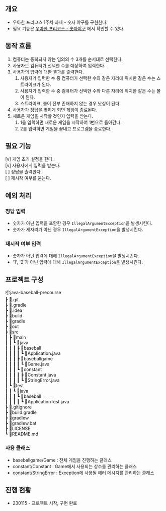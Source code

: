 ## 개요
+ 우아한 프리코스 1주차 과제 - 숫자 야구를 구현한다.
+ 필요 기능은 [우아한 프리코스 - 숫자야구](https://github.com/woowacourse/java-baseball-precourse) 에서 확인할 수 있다.

## 동작 흐름
1. 컴퓨터는 중복되지 않는 임의의 수 3개를 순서대로 선택한다.
2. 사용자는 컴퓨터가 선택한 수를 예상하여 입력한다.
3. 사용자의 입력에 대한 결과를 출력한다.
   1. 사용자가 입력한 수 중 컴퓨터가 선택한 수와 같은 자리에 위치한 같은 수는 스트라이크가 된다.
   2. 사용자가 입력한 수 중 컴퓨터가 선택한 수와 다른 자리에 위치한 같은 수는 볼이 된다.
   3. 스트라이크, 볼이 전부 존재하지 않는 경우 낫싱이 된다.
4. 사용자가 정답을 맞히게 되면 게임이 종료된다.
5. 새로운 게임을 시작할 것인지 입력을 받는다.
   1. 1을 입력하면 새로운 게임을 시작하여 1번으로 돌아간다.
   2. 2를 입력하면 게임을 끝내고 프로그램을 종료한다.

## 필요 기능
[v] 게임 초기 설정을 한다.<br>
[v] 사용자에게 입력을 받는다.<br>
[ ] 정답을 출력한다.<br>
[ ] 재시작 여부를 묻는다.<br>

## 예외 처리
### 정답 입력
+ 숫자가 아닌 입력을 포함한 경우 `IllegalArgumentException`을 발생시킨다.
+ 숫자가 세자리가 아닌 경우 `IllegalArgumentException`을 발생시킨다.
### 재시작 여부 입력
+ 숫자가 아닌 입력에 대해 `IllegalArgumentException`을 발생시킨다.
+ '1', '2'가 아닌 입력에 대해 `IllegalArgumentException`을 발생시킨다.

## 프로젝트 구성
📦java-baseball-precourse<br>
┣ 📂.git<br>
┣ 📂.gradle<br>
┣ 📂.idea<br>
┣ 📂build<br>
┣ 📂gradle<br>
┣ 📂out<br>
┣ 📂src<br>
┃ ┣ 📂main<br>
┃ ┃ ┗ 📂java<br>
┃ ┃ ┃ ┣ 📂baseball<br>
┃ ┃ ┃ ┃ ┗ 📜Application.java<br>
┃ ┃ ┃ ┣ 📂baseballgame<br>
┃ ┃ ┃ ┃ ┗ 📜Game.java<br>
┃ ┃ ┃ ┗ 📂constant<br>
┃ ┃ ┃ ┃ ┣ 📜Constant.java<br>
┃ ┃ ┃ ┃ ┗ 📜StringError.java<br>
┃ ┗ 📂test<br>
┃ ┃ ┗ 📂java<br>
┃ ┃ ┃ ┗ 📂baseball<br>
┃ ┃ ┃ ┃ ┗ 📜ApplicationTest.java<br>
┣ 📜.gitignore<br>
┣ 📜build.gradle<br>
┣ 📜gradlew<br>
┣ 📜gradlew.bat<br>
┣ 📜LICENSE<br>
┗ 📜README.md<br>

### 사용 클래스
+ baseballgame/Game : 전체 게임을 진행하는 클래스
+ constant/Constant : Game에서 사용되는 상수를 관리하는 클래스
+ constant/StringError : Exception에 사용될 에러 메시지를 관리하는 클래스

## 진행 현황
+ 230115 - 프로젝트 시작, 구현 완료